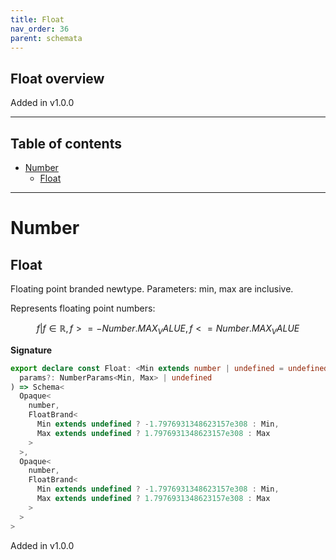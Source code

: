 ```yaml
---
title: Float
nav_order: 36
parent: schemata
---
```


## Float overview

Added in v1.0.0

---

<h2 class="text-delta">Table of contents</h2>

- [Number](#number)
  - [Float](#float)

---

# Number

## Float

Floating point branded newtype. Parameters: min, max are inclusive.

Represents floating point numbers:

```math
 { f | f ∈ ℝ, f >= -Number.MAX_VALUE, f <= Number.MAX_VALUE }
```

**Signature**

```ts
export declare const Float: <Min extends number | undefined = undefined, Max extends number | undefined = undefined>(
  params?: NumberParams<Min, Max> | undefined
) => Schema<
  Opaque<
    number,
    FloatBrand<
      Min extends undefined ? -1.7976931348623157e308 : Min,
      Max extends undefined ? 1.7976931348623157e308 : Max
    >
  >,
  Opaque<
    number,
    FloatBrand<
      Min extends undefined ? -1.7976931348623157e308 : Min,
      Max extends undefined ? 1.7976931348623157e308 : Max
    >
  >
>
```

Added in v1.0.0
